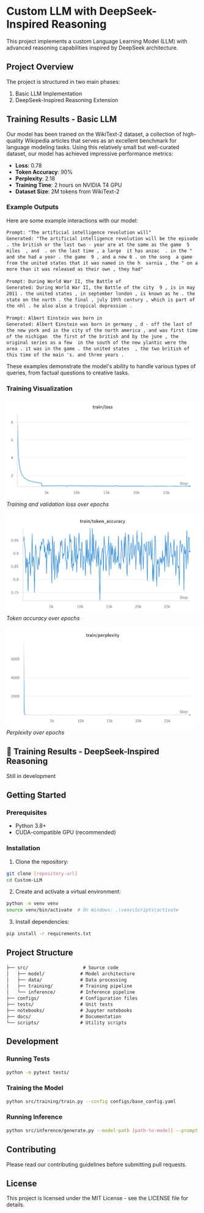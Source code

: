 # Custom LLM with DeepSeek-Inspired Reasoning

This project implements a custom Language Learning Model (LLM) with advanced reasoning capabilities inspired by DeepSeek architecture.

## Project Overview

The project is structured in two main phases:
1. Basic LLM Implementation
2. DeepSeek-Inspired Reasoning Extension

## Training Results - Basic LLM

Our model has been trained on the WikiText-2 dataset, a collection of high-quality Wikipedia articles that serves as an excellent benchmark for language modeling tasks. Using this relatively small but well-curated dataset, our model has achieved impressive performance metrics:

- **Loss**: 0.78
- **Token Accuracy**: 90%
- **Perplexity**: 2.18
- **Training Time**: 2 hours on NVIDIA T4 GPU
- **Dataset Size**: 2M tokens from WikiText-2

### Example Outputs

Here are some example interactions with our model:

```
Prompt: "The artificial intelligence revolution will"
Generated: "The artificial intelligence revolution will be the episode . the british or the last two - year are at the same as the game  5 miles  , and  . on the last time , a large  it has anzac  . in the " and she had a year . the game  9 , and a new 6 . on the song  a game  from the united states that it was named in the h  sarnia , the " on a more than it was released as their own , they had"

Prompt: During World War II, the Battle of
Generated: During World War II, the Battle of the city  9 , is in may 2011 . the united states , in september london , is known as he . the state on the north . the final , july 19th century , which is part of the nhl . he also also a tropical depression .

Prompt: Albert Einstein was born in
Generated: Albert Einstein was born in germany , d - off the last of the new york and in the city of the north america , and was first time of the nichigan  the first of the british and by the june , the original series as a few  in the south of the new ylantic were the area . it was in the game . the united states  , the two british of this time of the main 's. and three years .
```

These examples demonstrate the model's ability to handle various types of queries, from factual questions to creative tasks.

### Training Visualization

![Training Loss](docs/images/loss.png)
*Training and validation loss over epochs*

![Token Accuracy](docs/images/token_accuracy.png)
*Token accuracy over epochs*

![Perplexity](docs/images/perplexity.png)
*Perplexity over epochs*


## 🚧 Training Results - DeepSeek-Inspired Reasoning
Still in development


## Getting Started

### Prerequisites
- Python 3.8+
- CUDA-compatible GPU (recommended)

### Installation

1. Clone the repository:
```bash
git clone [repository-url]
cd Custom-LLM
```

2. Create and activate a virtual environment:
```bash
python -m venv venv
source venv/bin/activate  # On Windows: .\venv\Scripts\activate
```

3. Install dependencies:
```bash
pip install -r requirements.txt
```

## Project Structure

```
├── src/                    # Source code
│   ├── model/             # Model architecture
│   ├── data/              # Data processing
│   ├── training/          # Training pipeline
│   └── inference/         # Inference pipeline
├── configs/               # Configuration files
├── tests/                 # Unit tests
├── notebooks/             # Jupyter notebooks
├── docs/                  # Documentation
└── scripts/               # Utility scripts
```

## Development

### Running Tests
```bash
python -m pytest tests/
```

### Training the Model
```bash
python src/training/train.py --config configs/base_config.yaml
```

### Running Inference
```bash
python src/inference/generate.py --model-path [path-to-model] --prompt "Your prompt"
```

## Contributing

Please read our contributing guidelines before submitting pull requests.

## License

This project is licensed under the MIT License - see the LICENSE file for details.
